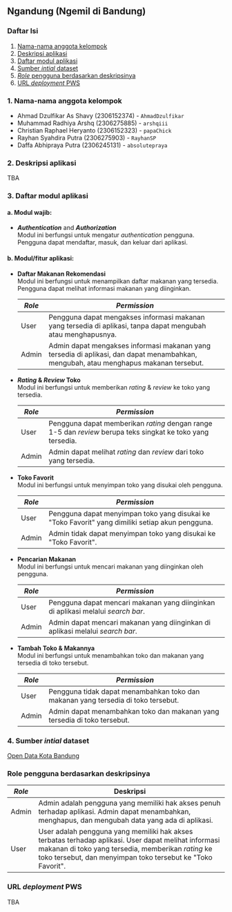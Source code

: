 ## Ngandung (Ngemil di Bandung)

### Daftar Isi

1. [Nama-nama anggota kelompok](#nama-nama-anggota-kelompok)
2. [Deskripsi aplikasi](#deskripsi-aplikasi)
3. [Daftar modul aplikasi](#daftar-modul-aplikasi)
4. [Sumber _intial_ dataset](#sumber-intial-dataset)
5. [_Role_ pengguna berdasarkan deskripsinya](#_Role_-pengguna-berdasarkan-deskripsinya)
6. [URL _deployment_ PWS](#url-deployment-pws)

### 1. Nama-nama anggota kelompok

-   Ahmad Dzulfikar As Shavy (2306152374) - `AhmadDzulfikar`
-   Muhammad Radhiya Arshq (2306275885) - `arshqiii`
-   Christian Raphael Heryanto (2306152323) - `papaChick`
-   Rayhan Syahdira Putra (2306275903) - `RayhanSP`
-   Daffa Abhipraya Putra (2306245131) - `absolutepraya`

### 2. Deskripsi aplikasi

TBA

### 3. Daftar modul aplikasi

#### a. Modul wajib:

-   _**Authentication**_ and _**Authorization**_  
    Modul ini berfungsi untuk mengatur _authentication_ pengguna. Pengguna dapat mendaftar, masuk, dan keluar dari aplikasi.

#### b. Modul/fitur aplikasi:

-   **Daftar Makanan Rekomendasi**  
    Modul ini berfungsi untuk menampilkan daftar makanan yang tersedia. Pengguna dapat melihat informasi makanan yang diinginkan.

    | _Role_  | _Permission_                                                                                                                           |
    | ----- | ------------------------------------------------------------------------------------------------------------------------------------ |
    | User  | Pengguna dapat mengakses informasi makanan yang tersedia di aplikasi, tanpa dapat mengubah atau menghapusnya.                        |
    | Admin | Admin dapat mengakses informasi makanan yang tersedia di aplikasi, dan dapat menambahkan, mengubah, atau menghapus makanan tersebut. |

-   **_Rating_ & _Review_ Toko**  
    Modul ini berfungsi untuk memberikan _rating_ & _review_ ke toko yang tersedia.

    | _Role_  | _Permission_                                                                                                  |
    | ----- | ----------------------------------------------------------------------------------------------------------- |
    | User  | Pengguna dapat memberikan _rating_ dengan range 1-5 dan _review_ berupa teks singkat ke toko yang tersedia. |
    | Admin | Admin dapat melihat _rating_ dan _review_ dari toko yang tersedia.                                          |

-   **Toko Favorit**  
    Modul ini berfungsi untuk menyimpan toko yang disukai oleh pengguna.

    | _Role_  | _Permission_                                                                                       |
    | ----- | ------------------------------------------------------------------------------------------------ |
    | User  | Pengguna dapat menyimpan toko yang disukai ke "Toko Favorit" yang dimiliki setiap akun pengguna. |
    | Admin | Admin tidak dapat menyimpan toko yang disukai ke "Toko Favorit".                                 |

-   **Pencarian Makanan**  
    Modul ini berfungsi untuk mencari makanan yang diinginkan oleh pengguna.

    | _Role_  | _Permission_                                                                       |
    | ----- | -------------------------------------------------------------------------------- |
    | User  | Pengguna dapat mencari makanan yang diinginkan di aplikasi melalui _search bar_. |
    | Admin | Admin dapat mencari makanan yang diinginkan di aplikasi melalui _search bar_.    |

-   **Tambah Toko & Makannya**  
    Modul ini berfungsi untuk menambahkan toko dan makanan yang tersedia di toko tersebut.

    | _Role_  | _Permission_                                                                        |
    | ----- | --------------------------------------------------------------------------------- |
    | User  | Pengguna tidak dapat menambahkan toko dan makanan yang tersedia di toko tersebut. |
    | Admin | Admin dapat menambahkan toko dan makanan yang tersedia di toko tersebut.          |

### 4. Sumber _intial_ dataset

[Open Data Kota Bandung](https://opendata.bandung.go.id/dataset/data-rumah-makan-restoran-cafe-di-kota-bandung)

### __Role__ pengguna berdasarkan deskripsinya

| _Role_  | Deskripsi                                                                                                                                                                                                                 |
| ----- | ------------------------------------------------------------------------------------------------------------------------------------------------------------------------------------------------------------------------- |
| Admin | Admin adalah pengguna yang memiliki hak akses penuh terhadap aplikasi. Admin dapat menambahkan, menghapus, dan mengubah data yang ada di aplikasi.                                                                        |
| User  | User adalah pengguna yang memiliki hak akses terbatas terhadap aplikasi. User dapat melihat informasi makanan di toko yang tersedia, memberikan _rating_ ke toko tersebut, dan menyimpan toko tersebut ke "Toko Favorit". |

### URL _deployment_ PWS

TBA

